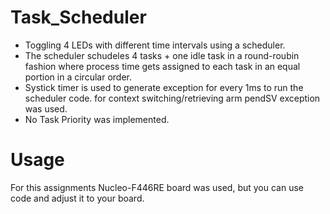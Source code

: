 # Task_Scheduler
  * Toggling 4 LEDs with different time intervals using a scheduler. 
  * The scheduler schudeles 4 tasks + one idle task in a round-roubin fashion where process time gets assigned to each task in an equal portion in a circular order.
  * Systick timer is used to generate exception for every 1ms to run the scheduler code. for context switching/retrieving arm pendSV exception was used. 
  * No Task Priority was implemented.


# Usage 
For this assignments Nucleo-F446RE board was used, but you can use code and adjust it to your board.

